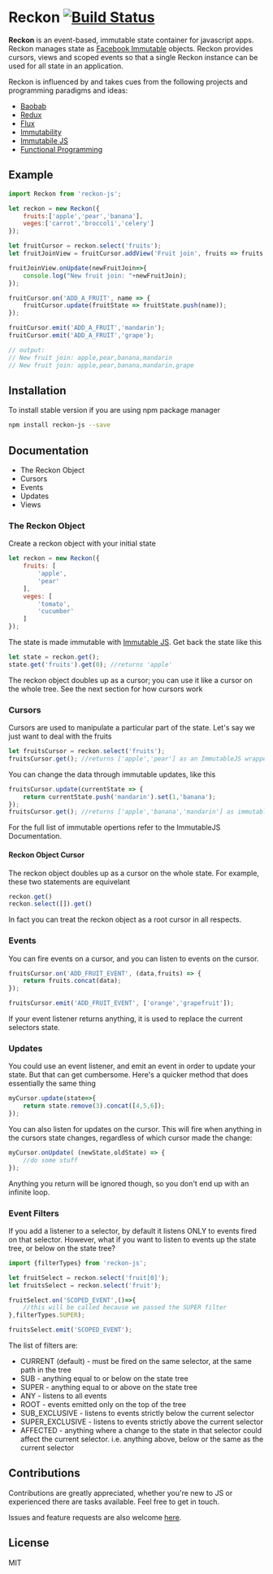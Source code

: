 # Reckon [![Build Status](https://travis-ci.org/mj1618/reckon-js.svg?branch=master)](https://travis-ci.org/mj1618/reckon-js)


**Reckon** is an event-based, immutable state container for javascript apps. Reckon manages state as [Facebook Immutable](https://facebook.github.io/immutable-js/) objects. Reckon provides cursors, views and scoped events so that a single Reckon instance can be used for all state in an application.

Reckon is influenced by and takes cues from the following projects and programming paradigms and ideas:
* [Baobab](https://github.com/Yomguithereal/baobab)
* [Redux](https://github.com/reactjs/redux)
* [Flux](https://facebook.github.io/flux/)
* [Immutability](https://en.wikipedia.org/wiki/Immutable_object)
* [Immutabile JS](https://facebook.github.io/immutable-js/)
* [Functional Programming](https://en.wikipedia.org/wiki/Functional_programming)

## Example

```js
import Reckon from 'reckon-js';

let reckon = new Reckon({
    fruits:['apple','pear','banana'],
    veges:['carrot','broccoli','celery']
});

let fruitCursor = reckon.select('fruits');
let fruitJoinView = fruitCursor.addView('Fruit join', fruits => fruits.join());

fruitJoinView.onUpdate(newFruitJoin=>{
    console.log("New fruit join: "+newFruitJoin);
});

fruitCursor.on('ADD_A_FRUIT', name => {
    fruitCursor.update(fruitState => fruitState.push(name));
});

fruitCursor.emit('ADD_A_FRUIT','mandarin');
fruitCursor.emit('ADD_A_FRUIT','grape');

// output:
// New fruit join: apple,pear,banana,mandarin
// New fruit join: apple,pear,banana,mandarin,grape
```

## Installation

To install stable version if you are using npm package manager
```sh
npm install reckon-js --save
```

## Documentation

* The Reckon Object
* Cursors
* Events
* Updates
* Views

### The Reckon Object

Create a reckon object with your initial state

```js
let reckon = new Reckon({
    fruits: [
        'apple',
        'pear'
    ],
    veges: [
        'tomato',
        'cucumber'
    ]
});
```

The state is made immutable with [Immutable JS](https://facebook.github.io/immutable-js/).
Get back the state like this

```js
let state = reckon.get();
state.get('fruits').get(0); //returns 'apple'
```

The reckon object doubles up as a cursor; you can use it like a cursor on the whole tree. See the next section for how cursors work


### Cursors

Cursors are used to manipulate a particular part of the state.
Let's say we just want to deal with the fruits

```js
let fruitsCursor = reckon.select('fruits');
fruitsCursor.get(); //returns ['apple','pear'] as an ImmutableJS wrapper
```

You can change the data through immutable updates, like this

```js
fruitsCursor.update(currentState => {
    return currentState.push('mandarin').set(1,'banana');
});
fruitsCursor.get(); //returns ['apple','banana','mandarin'] as immutable
```

For the full list of immutable opertions refer to the ImmutableJS Documentation.

#### Reckon Object Cursor

The reckon object doubles up as a cursor on the whole state. For example, these two statements are equivelant

```js
reckon.get()
reckon.select([]).get()
```

In fact you can treat the reckon object as a root cursor in all respects.

### Events

You can fire events on a cursor, and you can listen to events on the cursor.

```js
fruitsCursor.on('ADD_FRUIT_EVENT', (data,fruits) => {
    return fruits.concat(data);
});

fruitsCursor.emit('ADD_FRUIT_EVENT', ['orange','grapefruit']);
```

If your event listener returns anything, it is used to replace the current selectors state.

### Updates

You could use an event listener, and emit an event in order to update your state. But that can get cumbersome. Here's a quicker method that does essentially the same thing

```js
myCursor.update(state=>{
    return state.remove(3).concat([4,5,6]);
});
```

You can also listen for updates on the cursor. This will fire when anything in the cursors state changes, regardless of which cursor made the change:

```js
myCursor.onUpdate( (newState,oldState) => {
    //do some stuff
});
```

Anything you return will be ignored though, so you don't end up with an infinite loop.

### Event Filters

If you add a listener to a selector, by default it listens ONLY to events fired on that selector.
However, what if you want to listen to events up the state tree, or below on the state tree?

```js
import {filterTypes} from 'reckon-js';

let fruitSelect = reckon.select('fruit[0]');
let fruitsSelect = reckon.select('fruit');

fruitSelect.on('SCOPED_EVENT',()=>{
    //this will be called because we passed the SUPER filter
},filterTypes.SUPER);

fruitsSelect.emit('SCOPED_EVENT');
```

The list of filters are:
* CURRENT (default) - must be fired on the same selector, at the same path in the tree
* SUB - anything equal to or below on the state tree
* SUPER - anything equal to or above on the state tree
* ANY - listens to all events
* ROOT - events emitted only on the top of the tree
* SUB_EXCLUSIVE - listens to events strictly below the current selector
* SUPER_EXCLUSIVE - listens to events strictly above the current selector
* AFFECTED - anything where a change to the state in that selector could affect the current selector. i.e. anything above, below or the same as the current selector

## Contributions

Contributions are greatly appreciated, whether you're new to JS or experienced there are tasks available.
Feel free to get in touch.

Issues and feature requests are also welcome [here](https://github.com/mj1618/reckon-js/issues).

## License

MIT
